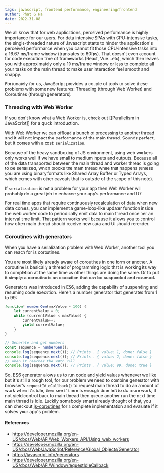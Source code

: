 ```yaml
---
tags: javascript, frontend performance, engineering/frontend
author: Phat G Ha
date: 2022-31-08
---
```


We all know that for web applications, perceived performance is highly importance for our users.
For data intensive SPAs with CPU-intensive tasks, the single-threaded nature of Javascript starts to hinder the application's perceived performance when you cannot fit those CPU-intensive tasks into a 16.67 ms/frame window (translates to 60fps). That doesn't even account for code execution time of frameworks (React, Vue...etc), which then leaves you with approximately only a 10 ms/frame window or less to complete all your tasks on the main thread to make user interaction feel smooth and snappy.

Fortunately for us, JavaScript provides a couple of tools to solve these problems with some new features: Threading (through Web Worker) and Coroutines (through generators).

### Threading with Web Worker

If you don't know what a Web Worker is, check out [[Parallelism in JavaScript]] for a quick introduction.

With Web Worker we can offload a bunch of processing to another thread and it will not impact the performance of the main thread. Sounds perfect, but it comes with a cost: `serialization`.

Because of the heavy sandboxing of JS environment, using web workers only works well if we have small to medium inputs and outputs. Because all of the data transported between the main thread and worker thread is going to be serialized, which blocks the main thread while that happens (unless you are using binary formats like Shared Array Buffer or Typed Arrays, which comes with other caveats that is outside of the scope of this note).

If `serialization` is not a problem for your app then Web Worker will probably do a great job to enhance your app's performance and UX.

For real time apps that require continuously recalculation of data when new data comes, you can implement a game-loop-like updater function inside the web worker code to periodically emit data to main thread once per an interval time limit. That pattern works well because it allows you to control how often main thread should receive new data and UI should rerender.

### Coroutines with generators

When you have a serialization problem with Web Worker, another tool you can reach for is coroutines.

You are most likely already aware of coroutines in one form or another. A coroutine is basically a thread of programming logic that is working its way to completion at the same time as other things are doing the same. Or to put it simply: a coroutine is an execution that can be suspended and resumed.

Generators was introduced in ES6, adding the capability of suspending and resuming code execution. Here's a number generator that generates from 1 to 99:

```javascript
function* numberGen(maxValue = 100) {
	let currentValue = 0;
	while (currentValue < maxValue) {
		currentValue++;
		yield currentValue;
	}
}

// Generate and get numbers
const sequence = numberGen();
console.log(sequence.next()); // Prints : { value: 1, done: false }
console.log(sequence.next()); // Prints : { value: 2, done: false }
// When it reaches the 99th call
console.log(sequence.next()); // Prints : { value: 99, done: true }
```

So, ES6 generator allows us to run code and yield values whenever we like but it's still a rough tool, for our problem we need to combine generator with browser's `requestIdleCallback()` to request main thread to do an amount of work when it's idle, then see if there is enough time left to do more work, if not yield control back to main thread then queue another run the next time main thread is idle. Luckily somebody smart already thought of that, you can checkout [js-coroutines]([https://github.com/miketalbot/js-coroutines/) for a complete implementation and evaluate if it solves your app's problem.

#### References
- https://developer.mozilla.org/en-US/docs/Web/API/Web_Workers_API/Using_web_workers
- https://developer.mozilla.org/en-US/docs/Web/JavaScript/Reference/Global_Objects/Generator
- https://javascript.info/generators
- https://developer.mozilla.org/en-US/docs/Web/API/Window/requestIdleCallback